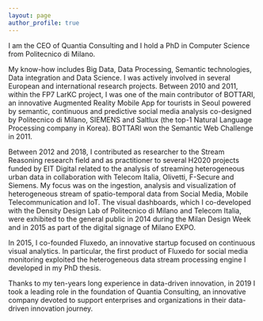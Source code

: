 ```yaml
---
layout: page
author_profile: true
---
```


I am the CEO of Quantia Consulting and I hold a PhD in Computer Science from Politecnico di Milano. 

My know-how includes Big Data, Data Processing, Semantic technologies, Data integration and Data Science. I was actively involved in several European and international research projects. Between 2010 and 2011, within the FP7 LarKC project, I was one of the main contributor of BOTTARI, an innovative Augmented Reality Mobile App for tourists in Seoul powered by semantic, continuous and predictive social media analysis co-designed by Politecnico di Milano, SIEMENS and Saltlux (the top-1 Natural Language Processing company in Korea). BOTTARI won the Semantic Web Challenge in 2011. 

Between 2012 and 2018, I contributed as researcher to the Stream Reasoning research field and as practitioner to several H2020 projects funded by EIT Digital related to the analysis of streaming heterogeneous urban data in collaboration with Telecom Italia, Olivetti, F-Secure and Siemens. My focus was on the ingestion, analysis and visualization of heterogeneous stream of spatio-temporal data from Social Media, Mobile Telecommunication and IoT. The visual dashboards, which I co-developed with the Density Design Lab of Politecnico di Milano and Telecom Italia, were exhibited to the general public in 2014 during the Milan Design Week and in 2015 as part of the digital signage of Milano EXPO. 

In 2015, I co-founded Fluxedo, an innovative startup focused on continuous visual analytics. In particular, the first product of Fluxedo for social media monitoring exploited the heterogeneous data stream processing engine I developed in my PhD thesis. 

Thanks to my ten-years long experience in data-driven innovation, in 2019 I took a leading role in the foundation of Quantia Consulting, an innovative company devoted to support enterprises and organizations in their data-driven innovation journey.

